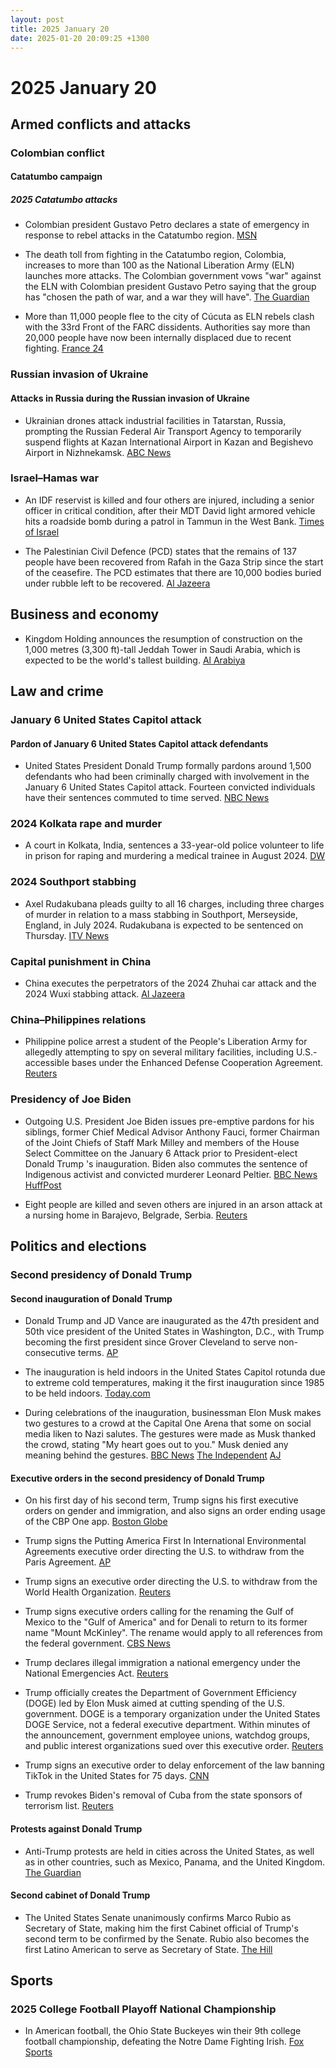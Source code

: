 ```yaml
---
layout: post
title: 2025 January 20
date: 2025-01-20 20:09:25 +1300
---
```


# 2025 January 20

## Armed conflicts and attacks

### Colombian conflict

#### Catatumbo campaign

##### 2025 Catatumbo attacks

- Colombian president Gustavo Petro declares a state of emergency in response to rebel attacks in the Catatumbo region. [MSN](https://www.msn.com/en-gb/news/world/colombia-to-declare-state-of-emergency-as-violence-in-northern-regions-spikes/ar-AA1xy0fj)

- The death toll from fighting in the Catatumbo region, Colombia, increases to more than 100 as the National Liberation Army (ELN) launches more attacks. The Colombian government vows "war" against the ELN with Colombian president Gustavo Petro saying that the group has "chosen the path of war, and a war they will have". [The Guardian](https://www.theguardian.com/world/2025/jan/20/colombia-guerrilla-violence-deaths)

- More than 11,000 people flee to the city of Cúcuta as ELN rebels clash with the 33rd Front of the FARC dissidents. Authorities say more than 20,000 people have now been internally displaced due to recent fighting. [France 24](https://www.france24.com/en/live-news/20250120-colombia-troops-try-to-contain-guerrilla-violence-that-has-killed-100)

### Russian invasion of Ukraine

#### Attacks in Russia during the Russian invasion of Ukraine

- Ukrainian drones attack industrial facilities in Tatarstan, Russia, prompting the Russian Federal Air Transport Agency to temporarily suspend flights at Kazan International Airport in Kazan and Begishevo Airport in Nizhnekamsk. [ABC News](https://abcnews.go.com/International/drones-attack-russian-military-industrial-hub-600-miles/story?id=117876447)

### Israel–Hamas war

- An IDF reservist is killed and four others are injured, including a senior officer in critical condition, after their MDT David light armored vehicle hits a roadside bomb during a patrol in Tammun in the West Bank. [Times of Israel](https://www.timesofisrael.com/liveblog_entry/idf-reservist-killed-two-others-wounded-by-roadside-bomb-in-west-bank-overnight/)

- The Palestinian Civil Defence (PCD) states that the remains of 137 people have been recovered from Rafah in the Gaza Strip since the start of the ceasefire. The PCD estimates that there are 10,000 bodies buried under rubble left to be recovered. [Al Jazeera](https://www.aljazeera.com/news/liveblog/2025/1/20/live-palestinian-prisoners-freed-by-israel-after-captives-released-in-gaza?update=3454862)

## Business and economy

- Kingdom Holding announces the resumption of construction on the 1,000 metres (3,300 ft)-tall Jeddah Tower in Saudi Arabia, which is expected to be the world's tallest building. [Al Arabiya](https://www.alarabiya.net/aswaq/realestate/2025/01/20/-%D8%A7%D9%84%D9%85%D9%85%D9%84%D9%83%D8%A9-%D8%A7%D9%84%D9%82%D8%A7%D8%A8%D8%B6%D8%A9-%D8%AA%D8%B9%D9%84%D9%86-%D8%A7%D8%B3%D8%AA%D8%A6%D9%86%D8%A7%D9%81-%D8%A3%D8%B9%D9%85%D8%A7%D9%84-%D8%A8%D9%86%D8%A7%D8%A1-%D8%A8%D8%B1%D8%AC-%D8%AC%D8%AF%D8%A9-%D8%A7%D9%84%D8%A3%D8%B7%D9%88%D9%84-%D9%81%D9%8A-%D8%A7%D9%84%D8%B9%D8%A7%D9%84%D9%85)

## Law and crime

### January 6 United States Capitol attack

#### Pardon of January 6 United States Capitol attack defendants

- United States President Donald Trump formally pardons around 1,500 defendants who had been criminally charged with involvement in the January 6 United States Capitol attack. Fourteen convicted individuals have their sentences commuted to time served. [NBC News](https://www.nbcnews.com/politics/justice-department/trump-set-pardon-defendants-stormed-capitol-jan-6-2021-rcna187735)

### 2024 Kolkata rape and murder

- A court in Kolkata, India, sentences a 33-year-old police volunteer to life in prison for raping and murdering a medical trainee in August 2024. [DW](https://www.dw.com/en/india-man-jailed-for-life-in-doctor-rape-murder-case/a-71346298)

### 2024 Southport stabbing

- Axel Rudakubana pleads guilty to all 16 charges, including three charges of murder in relation to a mass stabbing in Southport, Merseyside, England, in July 2024. Rudakubana is expected to be sentenced on Thursday. [ITV News](https://www.itv.com/news/granada/2025-01-20/rudakubana-changes-pleas-to-guilty-on-first-day-of-trial-for-southport-attack)

### Capital punishment in China

- China executes the perpetrators of the 2024 Zhuhai car attack and the 2024 Wuxi stabbing attack. [Al Jazeera](https://www.aljazeera.com/news/2025/1/20/china-executes-two-men-for-committing-deadly-revenge-on-society-crimes)

### China–Philippines relations

- Philippine police arrest a student of the People's Liberation Army for allegedly attempting to spy on several military facilities, including U.S.-accessible bases under the Enhanced Defense Cooperation Agreement. [Reuters](https://www.reuters.com/world/asia-pacific/philippines-arrests-chinese-national-suspicion-espionage-2025-01-20/)

### Presidency of Joe Biden

- Outgoing U.S. President Joe Biden issues pre-emptive pardons for his siblings, former Chief Medical Advisor Anthony Fauci, former Chairman of the Joint Chiefs of Staff Mark Milley and members of the House Select Committee on the January 6 Attack prior to President-elect Donald Trump 's inauguration. Biden also commutes the sentence of Indigenous activist and convicted murderer Leonard Peltier. [BBC News](https://www.bbc.co.uk/news/articles/c8r5g5dezk4o) [HuffPost](https://www.huffpost.com/entry/joe-biden-leonard-peltier-clemency_n_67608b04e4b0d06419ec6367)

- Eight people are killed and seven others are injured in an arson attack at a nursing home in Barajevo, Belgrade, Serbia. [Reuters](https://www.reuters.com/world/europe/eight-die-seven-injured-serbian-retirement-home-fire-2025-01-20/)

## Politics and elections

### Second presidency of Donald Trump

#### Second inauguration of Donald Trump

- Donald Trump and JD Vance are inaugurated as the 47th president and 50th vice president of the United States in Washington, D.C., with Trump becoming the first president since Grover Cleveland to serve non-consecutive terms. [AP](https://apnews.com/live/trump-inauguration-updates)

- The inauguration is held indoors in the United States Capitol rotunda due to extreme cold temperatures, making it the first inauguration since 1985 to be held indoors. [Today.com](https://www.today.com/news/politics/donald-trump-2025-indoor-inauguration-weather-rcna188400)

- During celebrations of the inauguration, businessman Elon Musk makes two gestures to a crowd at the Capital One Arena that some on social media liken to Nazi salutes. The gestures were made as Musk thanked the crowd, stating "My heart goes out to you." Musk denied any meaning behind the gestures. [BBC News](https://www.bbc.com/news/articles/cy48v1x4dv4o) [The Independent](https://www.independent.co.uk/news/world/americas/us-politics/elon-musk-salute-trump-inauguration-b2683095.html) [AJ](https://www.aljazeera.com/economy/2025/1/21/musk-accused-of-giving-nazi-salute-during-trump-inauguration-celebrations)

#### Executive orders in the second presidency of Donald Trump

- On his first day of his second term, Trump signs his first executive orders on gender and immigration, and also signs an order ending usage of the CBP One app. [Boston Globe](https://www.bostonglobe.com/2025/01/20/nation/donald-trump-executive-orders/)

- Trump signs the Putting America First In International Environmental Agreements executive order directing the U.S. to withdraw from the Paris Agreement. [AP](https://apnews.com/article/trump-paris-agreement-climate-change-788907bb89fe307a964be757313cdfb0)

- Trump signs an executive order directing the U.S. to withdraw from the World Health Organization. [Reuters](https://www.reuters.com/world/us/trump-signs-executive-withdrawing-world-health-organization-2025-01-21/)

- Trump signs executive orders calling for the renaming the Gulf of Mexico to the "Gulf of America" and for Denali to return to its former name "Mount McKinley". The rename would apply to all references from the federal government. [CBS News](https://www.cbsnews.com/news/trump-rename-gulf-of-mexico-denali/)

- Trump declares illegal immigration a national emergency under the National Emergencies Act. [Reuters](https://www.reuters.com/world/us/trump-declare-national-emergency-border-trump-official-says-2025-01-20/)

- Trump officially creates the Department of Government Efficiency (DOGE) led by Elon Musk aimed at cutting spending of the U.S. government. DOGE is a temporary organization under the United States DOGE Service, not a federal executive department. Within minutes of the announcement, government employee unions, watchdog groups, and public interest organizations sued over this executive order. [Reuters](https://www.reuters.com/world/us/trump-use-one-his-first-executive-orders-create-doge-semafor-reports-2025-01-20/)

- Trump signs an executive order to delay enforcement of the law banning TikTok in the United States for 75 days. [CNN](https://www.cnn.com/2025/01/20/tech/tiktok-future-donald-trump-ban-sale/index.html)

- Trump revokes Biden's removal of Cuba from the state sponsors of terrorism list. [Reuters](https://www.reuters.com/world/americas/trump-revokes-biden-removal-cuba-us-state-sponsors-terrorism-list-2025-01-21/)

#### Protests against Donald Trump

- Anti-Trump protests are held in cities across the United States, as well as in other countries, such as Mexico, Panama, and the United Kingdom. [The Guardian](https://www.theguardian.com/us-news/gallery/2025/jan/20/anti-trump-protests-photos)

#### Second cabinet of Donald Trump

- The United States Senate unanimously confirms Marco Rubio as Secretary of State, making him the first Cabinet official of Trump's second term to be confirmed by the Senate. Rubio also becomes the first Latino American to serve as Secretary of State. [The Hill](https://thehill.com/policy/international/5096622-senate-confirms-marco-rubio-secretary/)

## Sports

### 2025 College Football Playoff National Championship

- In American football, the Ohio State Buckeyes win their 9th college football championship, defeating the Notre Dame Fighting Irish. [Fox Sports](https://www.foxsports.com/live-blog/college-football/ohio-state-vs-notre-dame-live-updates-cfp-national-championship-highlights)
